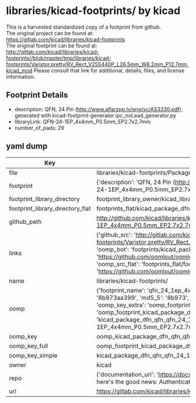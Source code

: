 # libraries/kicad-footprints/ by kicad  
This is a harvested standardized copy of a footprint from github.  
The original project can be found at:  
https://gitlab.com/kicad/libraries/kicad-footprints  
The original footprint can be found at:
http://gitlab.com/kicad/libraries/kicad-footprints//blob/master/tmp/libraries/kicad-footprints/Varistor.pretty/RV_Rect_V25S440P_L26.5mm_W8.2mm_P12.7mm.kicad_mod
Please consult that link for additional, details, files, and license information.  
## Footprint Details
* description: QFN, 24 Pin (http://www.alfarzpp.lv/eng/sc/AS3330.pdf), generated with kicad-footprint-generator ipc_noLead_generator.py  
* libraryLink: QFN-24-1EP_4x4mm_P0.5mm_EP2.7x2.7mm  
* number_of_pads: 29  
## yaml dump  
| Key | Value |  
| --- | --- |  
| file | libraries/kicad-footprints/Package_DFN_QFN.pretty/QFN-24-1EP_4x4mm_P0.5mm_EP2.7x2.7mm.kicad_mod |  
| footprint | {'description': 'QFN, 24 Pin (http://www.alfarzpp.lv/eng/sc/AS3330.pdf), generated with kicad-footprint-generator ipc_noLead_generator.py', 'libraryLink': 'QFN-24-1EP_4x4mm_P0.5mm_EP2.7x2.7mm', 'number_of_pads': 29} |  
| footprint_library_directory | footprint_library_owner/kicad_libraries/kicad-footprints/ |  
| footprint_library_directory_flat | footprints_flat/kicad_package_dfn_qfn_qfn_24_1ep_4x4mm_p0_5mm_ep2_7x2_7mm/working |  
| github_path | http://github.com/kicad/libraries/kicad-footprints//blob/master/tmp/libraries/kicad-footprints/Package_DFN_QFN.pretty/QFN-24-1EP_4x4mm_P0.5mm_EP2.7x2.7mm.kicad_mod |  
| links | {'github_src': 'http://gitlab.com/kicad/libraries/kicad-footprints//blob/master/tmp/libraries/kicad-footprints/Varistor.pretty/RV_Rect_V25S440P_L26.5mm_W8.2mm_P12.7mm.kicad_mod', 'github_src_repo': 'https://gitlab.com/kicad/libraries/kicad-footprints', 'oomp_bot': 'footprints/kicad_package_dfn_qfn_qfn_24_1ep_4x4mm_p0_5mm_ep2_7x2_7mm/working', 'oomp_bot_github': 'https://github.com/oomlout/oomlout_oomp_footprint_bot/tree/main/footprints/kicad_package_dfn_qfn_qfn_24_1ep_4x4mm_p0_5mm_ep2_7x2_7mm/working', 'oomp_src_flat': 'footprints_flat/footprints_flat/kicad_package_dfn_qfn_qfn_24_1ep_4x4mm_p0_5mm_ep2_7x2_7mm/working', 'oomp_src_flat_github': 'https://github.com/oomlout/oomlout_oomp_footprint_src/tree/main/footprints_flat/kicad_package_dfn_qfn_qfn_24_1ep_4x4mm_p0_5mm_ep2_7x2_7mm/working'} |  
| name | libraries/kicad-footprints/ |  
| oomp | {'footprint_name': 'qfn_24_1ep_4x4mm_p0_5mm_ep2_7x2_7mm', 'library_name': 'package_dfn_qfn', 'md5': '8b973aa3990fa1a86624f226c3cd12cf', 'md5_10': '8b973aa399', 'md5_5': '8b973', 'md5_6': '8b973a', 'oomp_key': 'oomp_kicad_package_dfn_qfn_qfn_24_1ep_4x4mm_p0_5mm_ep2_7x2_7mm', 'oomp_key_extra': 'oomp_footprint_kicad_package_dfn_qfn_qfn_24_1ep_4x4mm_p0_5mm_ep2_7x2_7mm', 'oomp_key_full': 'oomp_footprint_kicad_package_dfn_qfn_qfn_24_1ep_4x4mm_p0_5mm_ep2_7x2_7mm_8b973a', 'oomp_key_simple': 'kicad_package_dfn_qfn_qfn_24_1ep_4x4mm_p0_5mm_ep2_7x2_7mm', 'original_filename': 'libraries/kicad-footprints/Package_DFN_QFN.pretty/QFN-24-1EP_4x4mm_P0.5mm_EP2.7x2.7mm.kicad_mod', 'owner_name': 'kicad'} |  
| oomp_key | oomp_kicad_package_dfn_qfn_qfn_24_1ep_4x4mm_p0_5mm_ep2_7x2_7mm |  
| oomp_key_full | oomp_footprint_kicad_package_dfn_qfn_qfn_24_1ep_4x4mm_p0_5mm_ep2_7x2_7mm |  
| oomp_key_simple | kicad_package_dfn_qfn_qfn_24_1ep_4x4mm_p0_5mm_ep2_7x2_7mm |  
| owner | kicad |  
| repo | {'documentation_url': 'https://docs.github.com/rest/overview/resources-in-the-rest-api#rate-limiting', 'message': "API rate limit exceeded for 84.66.173.59. (But here's the good news: Authenticated requests get a higher rate limit. Check out the documentation for more details.)"} |  
| url | https://gitlab.com/kicad/libraries/kicad-footprints |  

